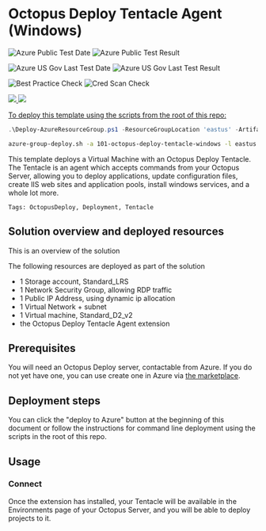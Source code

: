 # Octopus Deploy Tentacle Agent (Windows) 

![Azure Public Test Date](https://azurequickstartsservice.blob.core.windows.net/badges/octopus-deploy-tentacle-windows/PublicLastTestDate.svg)
![Azure Public Test Result](https://azurequickstartsservice.blob.core.windows.net/badges/octopus-deploy-tentacle-windows/PublicDeployment.svg)

![Azure US Gov Last Test Date](https://azurequickstartsservice.blob.core.windows.net/badges/octopus-deploy-tentacle-windows/FairfaxLastTestDate.svg)
![Azure US Gov Last Test Result](https://azurequickstartsservice.blob.core.windows.net/badges/octopus-deploy-tentacle-windows/FairfaxDeployment.svg)

![Best Practice Check](https://azurequickstartsservice.blob.core.windows.net/badges/octopus-deploy-tentacle-windows/BestPracticeResult.svg)
![Cred Scan Check](https://azurequickstartsservice.blob.core.windows.net/badges/octopus-deploy-tentacle-windows/CredScanResult.svg)

<a href="https://portal.azure.com/#create/Microsoft.Template/uri/https%3A%2F%2Fraw.githubusercontent.com%2FAzure%2Fazure-quickstart-templates%2Fmaster%2F101-octopus-deploy-tentacle-windows%2Fazuredeploy.json" target="_blank">
<img src="images/deploytoazure.png"/>

<a href="http://armviz.io/#/?load=https%3A%2F%2Fraw.githubusercontent.com%2FAzure%2Fazure-quickstart-templates%2Fmaster%2F101-octopus-deploy-tentacle-windows%2Fazuredeploy.json" target="_blank">
<img src="images/visualizebutton.png"/>

To deploy this template using the scripts from the root of this repo:

```PowerShell
.\Deploy-AzureResourceGroup.ps1 -ResourceGroupLocation 'eastus' -ArtifactsStagingDirectory '101-octopus-deploy-tentacle-windows'
```

```bash
azure-group-deploy.sh -a 101-octopus-deploy-tentacle-windows -l eastus -u
```

This template deploys a Virtual Machine with an Octopus Deploy Tentacle. The Tentacle is an agent which accepts commands from your Octopus Server, allowing you to deploy applications, update configuration files, create IIS web sites and application pools, install windows services, and a whole lot more.

`Tags: OctopusDeploy, Deployment, Tentacle`

## Solution overview and deployed resources

This is an overview of the solution

The following resources are deployed as part of the solution

- 1 Storage account, Standard_LRS
- 1 Network Security Group, allowing RDP traffic
- 1 Public IP Address, using dynamic ip allocation
- 1 Virtual Network + subnet
- 1 Virtual machine, Standard_D2_v2
- the Octopus Deploy Tentacle Agent extension

## Prerequisites

You will need an Octopus Deploy server, contactable from Azure. If you do not yet have one, you can use create one in Azure via [the marketplace](https://azuremarketplace.microsoft.com/en-us/marketplace/apps/octopus.octopusdeploy?tab=Overview).

## Deployment steps

You can click the "deploy to Azure" button at the beginning of this document or follow the instructions for command line deployment using the scripts in the root of this repo.

## Usage

### Connect

Once the extension has installed, your Tentacle will be available in the Environments page of your Octopus Server, and you will be able to deploy projects to it.


